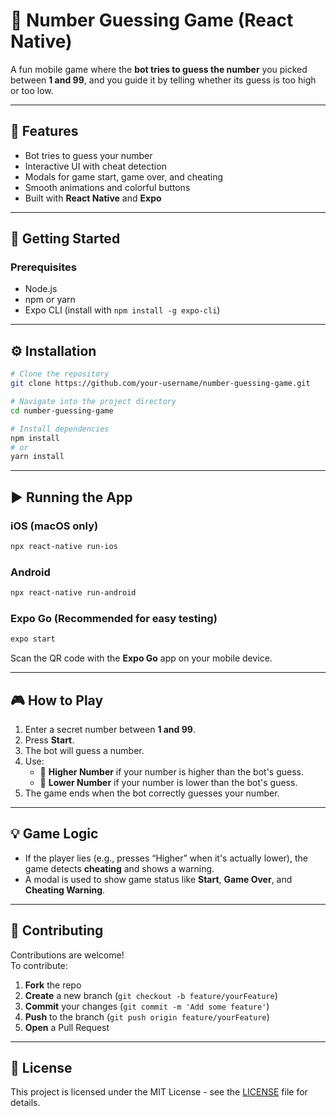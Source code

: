 # 🤖 Number Guessing Game (React Native)

A fun mobile game where the **bot tries to guess the number** you picked between **1 and 99**, and you guide it by telling whether its guess is too high or too low.

---

## 📱 Features

- Bot tries to guess your number
- Interactive UI with cheat detection
- Modals for game start, game over, and cheating
- Smooth animations and colorful buttons
- Built with **React Native** and **Expo**

---

## 🚀 Getting Started

### Prerequisites

- Node.js
- npm or yarn
- Expo CLI (install with `npm install -g expo-cli`)

---

## ⚙️ Installation

```bash
# Clone the repository
git clone https://github.com/your-username/number-guessing-game.git

# Navigate into the project directory
cd number-guessing-game

# Install dependencies
npm install
# or
yarn install
```

---

## ▶️ Running the App

### iOS (macOS only)

```bash
npx react-native run-ios
```

### Android

```bash
npx react-native run-android
```

### Expo Go (Recommended for easy testing)

```bash
expo start
```
Scan the QR code with the **Expo Go** app on your mobile device.

---

## 🎮 How to Play

1. Enter a secret number between **1 and 99**.
2. Press **Start**.
3. The bot will guess a number.
4. Use:
   - 🔼 **Higher Number** if your number is higher than the bot's guess.
   - 🔽 **Lower Number** if your number is lower than the bot's guess.
5. The game ends when the bot correctly guesses your number.

---

## 💡 Game Logic

- If the player lies (e.g., presses “Higher” when it's actually lower), the game detects **cheating** and shows a warning.
- A modal is used to show game status like **Start**, **Game Over**, and **Cheating Warning**.

---

## 🤝 Contributing

Contributions are welcome!  
To contribute:

1. **Fork** the repo
2. **Create** a new branch (`git checkout -b feature/yourFeature`)
3. **Commit** your changes (`git commit -m 'Add some feature'`)
4. **Push** to the branch (`git push origin feature/yourFeature`)
5. **Open** a Pull Request

---

## 📄 License

This project is licensed under the MIT License - see the [LICENSE](LICENSE) file for details.

